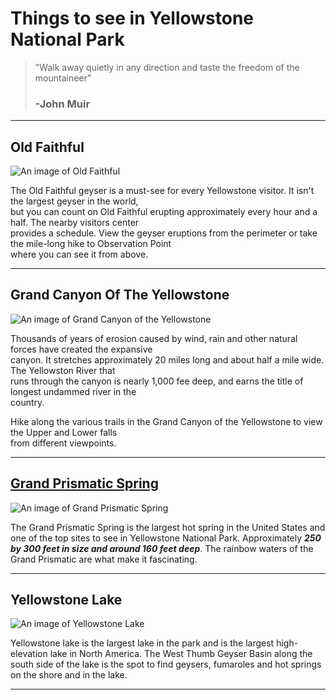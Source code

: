 # Things to see in Yellowstone National Park

> "Walk away quietly in any direction and taste the 
> freedom of the mountaineer"  
>
> ### -John Muir
>
>
***

## Old Faithful



![An image of Old Faithful](https://maketimetoseetheworld.com/wp-content/uploads/2017/09/Old-Faithful-Geyser.jpg.webp)  

The Old Faithful geyser is a must-see for every Yellowstone visitor. It isn't the largest geyser in the world,   
but you can count on Old Faithful erupting approximately every hour and a half. The nearby visitors center   
provides a schedule. View the geyser eruptions from the perimeter or take the mile-long hike to Observation Point   
 where you can see it from above. 

***
 ## Grand Canyon Of The Yellowstone

 ![An image of Grand Canyon of the Yellowstone](https://maketimetoseetheworld.com/wp-content/uploads/2017/09/Yellowstone-Lower-Falls-Artists-Point-2-PhotoJeepers-C-720x554.png.webp)

Thousands of years of erosion caused by wind, rain and other natural forces have created the expansive  
canyon. It stretches approximately 20 miles long and about half a mile wide. The Yellowston River that  
runs through the canyon is nearly 1,000 fee deep, and earns the title of longest undammed river in the  
country. 

Hike along the various trails in the Grand Canyon of the Yellowstone to view the Upper and Lower falls  
from different viewpoints.
***

## [Grand Prismatic Spring](https://www.nps.gov/places/000/grand-prismatic-spring.htm)

![An image of Grand Prismatic Spring](https://maketimetoseetheworld.com/wp-content/uploads/2017/09/Yellowstone-grand-prismatic-720x418.jpg.webp)  

The Grand Prismatic Spring is the largest hot spring in the United States and one of the top sites to see in Yellowstone National Park. Approximately **_250 by 300 feet in size and around 160 feet deep_**. The rainbow waters of the Grand Prismatic are what make it fascinating.
***

## Yellowstone Lake

![An image of Yellowstone Lake](https://maketimetoseetheworld.com/wp-content/uploads/2017/09/yellowstone-lake-52284_640.jpg.webp)

Yellowstone lake is the largest lake in the park and is the largest high-elevation lake in North America. The West Thumb Geyser Basin along the south side of the lake is the spot to find geysers, fumaroles and hot springs on the shore and in the lake.
***









[1]: https://www.nps.gov/yell/learn/nature/yellowstone-lake.htm







